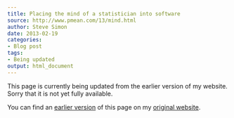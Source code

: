 ```yaml
---
title: Placing the mind of a statistician into software
source: http://www.pmean.com/13/mind.html
author: Steve Simon
date: 2013-02-19
categories:
- Blog post
tags:
- Being updated
output: html_document
---
```


This page is currently being updated from the earlier version of my website. Sorry that it is not yet fully available.

<!---More--->

You can find an [earlier version][sim1] of this page on my [original website][sim2].

[sim1]: http://www.pmean.com/13/mind.html
[sim2]: http://www.pmean.com/original_site.html
